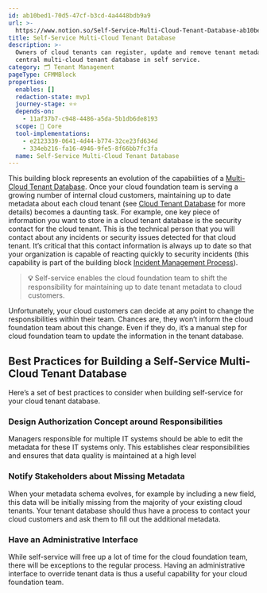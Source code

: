 ```yaml
---
id: ab10bed1-70d5-47cf-b3cd-4a4448bdb9a9
url: >-
  https://www.notion.so/Self-Service-Multi-Cloud-Tenant-Database-ab10bed170d547cfb3cd4a4448bdb9a9
title: Self-Service Multi-Cloud Tenant Database
description: >-
  Owners of cloud tenants can register, update and remove tenant metadata in a
  central multi-cloud tenant database in self service.
category: 🗂 Tenant Management
pageType: CFMMBlock
properties:
  enables: []
  redaction-state: mvp1
  journey-stage: ⭐️⭐️
  depends-on:
    - 11af37b7-c948-4486-a5da-5b1db6de8193
  scope: 🏢 Core
  tool-implementations:
    - e2123339-0641-4d44-b774-32ce23fd634d
    - 334eb216-fa16-4946-9fe5-8f66bb7fc3fa
  name: Self-Service Multi-Cloud Tenant Database
---
```


This building block represents an evolution of the capabilities of a [Multi-Cloud Tenant Database](./multi-cloud-tenant-database.md). Once your cloud foundation team is serving a growing number of internal cloud customers, maintaining up to date metadata about each cloud tenant (see [Cloud Tenant Database](./cloud-tenant-database.md) for more details) becomes a daunting task. For example, one key piece of information you want to store in a cloud tenant database is the security contact for the cloud tenant. This is the technical person that you will contact about any incidents or security issues detected for that cloud tenant. It’s critical that this contact information is always up to date so that  your organization is capable of reacting quickly to security incidents (this capability is part of the building block [Incident Management Process](../security-and-compliance/incident-management-process.md)).

> **💡** Self-service enables the cloud foundation team to shift the responsibility for maintaining up to date tenant metadata to cloud customers.

Unfortunately, your cloud customers can decide at any point to change the responsibilities within their team. Chances are, they won’t inform the cloud foundation team about this change. Even if they do, it’s a manual step for cloud foundation team to update the information in the tenant database.

## Best Practices for Building a Self-Service Multi-Cloud Tenant Database

Here’s a set of best practices to consider when building self-service for your cloud tenant database.

### Design Authorization Concept around Responsibilities

Managers responsible for multiple IT systems should be able to edit the metadata for these IT systems only.  This establishes clear responsibilities and ensures that data quality is maintained at a high level

### Notify Stakeholders about Missing Metadata

When your metadata schema evolves, for example by including a new field, this data will be initially missing from the majority of your existing cloud tenants. Your tenant database should thus have a process to contact your cloud customers and ask them to fill out the additional metadata.

### Have an Administrative Interface

While self-service will free up a lot of time for the cloud foundation team, there will be exceptions to the regular process. Having an administrative interface to override tenant data is thus a useful capability for your cloud foundation team.